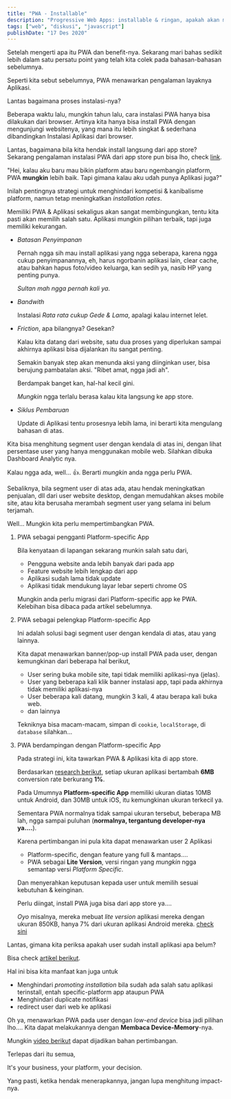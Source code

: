 ```yaml
---
title: "PWA - Installable"
description: "Progressive Web Apps: installable & ringan, apakah akan menggantikan native apps???"
tags: ["web", "diskusi", "javascript"]
publishDate: "17 Des 2020"
---
```


Setelah mengerti apa itu PWA dan benefit-nya.
Sekarang mari bahas sedikit lebih dalam satu persatu point yang telah kita colek pada bahasan-bahasan sebelumnya.

Seperti kita sebut sebelumnya,
PWA menawarkan pengalaman layaknya Aplikasi.

Lantas bagaimana proses instalasi-nya?

Beberapa waktu lalu, mungkin tahun lalu, cara instalasi PWA hanya bisa dilakukan dari browser. Artinya kita hanya bisa install PWA dengan mengunjungi websitenya, yang mana itu lebih singkat & sederhana dibandingkan Instalasi Aplikasi dari browser.

Lantas, bagaimana bila kita hendak install langsung dari app store?
Sekarang pengalaman instalasi PWA dari app store pun bisa lho,
check [link](https://developers.google.com/web/android/trusted-web-activity).

"Hei, kalau aku baru mau bikin platform atau baru ngembangin platform,
PWA **mungkin** lebih baik.
Tapi gimana kalau aku udah punya Aplikasi juga?"

Inilah pentingnya strategi untuk menghindari kompetisi & kanibalisme platform, namun tetap meningkatkan _installation rates_.

Memiliki PWA & Aplikasi sekaligus akan sangat membingungkan,
tentu kita pasti akan memilih salah satu.
Aplikasi mungkin pilihan terbaik,
tapi juga memiliki kekurangan.

- _Batasan Penyimpanan_

  Pernah ngga sih mau install aplikasi yang ngga seberapa,
  karena ngga cukup penyimpanannya,
  eh, harus ngorbanin aplikasi lain,
  clear cache,
  atau bahkan hapus foto/video keluarga,
  kan sedih ya, nasib HP yang penting punya.

  _Sultan mah ngga pernah kali ya_.

- _Bandwith_

  Instalasi _Rata rata cukup Gede & Lama_, apalagi kalau internet lelet.

- _Friction_, apa bilangnya? Gesekan?

  Kalau kita datang dari website, satu dua proses yang diperlukan sampai akhirnya aplikasi bisa dijalankan itu sangat penting.

  Semakin banyak step akan menunda aksi yang diinginkan user,
  bisa berujung pambatalan aksi.
  "Ribet amat, ngga jadi ah".

  Berdampak banget kan, hal-hal kecil gini.

  _Mungkin_ ngga terlalu berasa kalau kita langsung ke app store.

- _Siklus Pembaruan_

  Update di Aplikasi tentu prosesnya lebih lama,
  ini berarti kita mengulang bahasan di atas.

Kita bisa menghitung segment user dengan kendala di atas ini,
dengan lihat persentase user yang hanya menggunakan mobile web.
Silahkan dibuka Dashboard Analytic nya.

Kalau ngga ada, well... 👍.
Berarti _mungkin_ anda ngga perlu PWA.

Sebaliknya, bila segment user di atas ada,
atau hendak meningkatkan penjualan, dll dari user website desktop,
dengan memudahkan akses mobile site,
atau kita berusaha merambah segment user yang selama ini belum terjamah.

Well... Mungkin kita perlu mempertimbangkan PWA.

1. PWA sebagai pengganti Platform-specific App

   Bila kenyataan di lapangan sekarang munkin salah satu dari,

   - Pengguna website anda lebih banyak dari pada app
   - Feature website lebih lengkap dari app
   - Aplikasi sudah lama tidak update
   - Aplikasi tidak mendukung layar lebar seperti chrome OS

   Mungkin anda perlu migrasi dari Platform-specific app ke PWA.
   Kelebihan bisa dibaca pada artikel sebelumnya.

2. PWA sebagai pelengkap Platform-specific App

   Ini adalah solusi bagi segment user dengan kendala di atas, atau yang lainnya.

   Kita dapat menawarkan banner/pop-up install PWA pada user, dengan kemungkinan dari beberapa hal berikut,

   - User sering buka mobile site, tapi tidak memiliki aplikasi-nya (jelas).
   - User yang beberapa kali klik banner instalasi app,
     tapi pada akhirnya tidak memiliki aplikasi-nya
   - User beberapa kali datang, mungkin 3 kali, 4 atau berapa kali buka web.
   - dan lainnya

   Tekniknya bisa macam-macam, simpan di `cookie`, `localStorage`, di `database` silahkan...

3. PWA berdampingan dengan Platform-specific App

   Pada strategi ini, kita tawarkan PWA & Aplikasi kita di app store.

   Berdasarkan [research berikut](https://medium.com/googleplaydev/shrinking-apks-growing-installs-5d3fcba23ce2),
   setiap ukuran aplikasi bertambah **6MB** conversion rate berkurang **1%**.

   Pada Umumnya **Platform-specific App** memiliki ukuran diatas 10MB untuk Android, dan 30MB untuk iOS, itu kemungkinan ukuran terkecil ya.

   Sementara PWA normalnya tidak sampai ukuran tersebut, beberapa MB lah, ngga sampai puluhan (**normalnya, tergantung developer-nya ya....**).

   Karena pertimbangan ini pula
   kita dapat menawarkan user 2 Aplikasi

   - Platform-specific, dengan feature yang full & mantaps....
   - PWA sebagai **Lite Version**, versi ringan yang _mungkin_ ngga semantap versi _Platform Specific_.

   Dan menyerahkan keputusan kepada user untuk memilih sesuai kebutuhan & keinginan.

   Perlu diingat, install PWA juga bisa dari app store ya....

   _Oyo_ misalnya, mereka mebuat _lite version_ aplikasi mereka dengan ukuran 850KB, hanya 7% dari ukuran aplikasi Android mereka.
   [check sini](https://web.dev/oyo-lite-twa/)

Lantas, gimana kita periksa apakah user sudah install aplikasi apa belum?

Bisa check [artikel berikut](https://web.dev/get-installed-related-apps/).

Hal ini bisa kita manfaat kan juga untuk

- Menghindari _promoting installation_ bila sudah ada salah satu aplikasi terinstall,
  entah specific-platform app ataupun PWA
- Menghindari duplicate notifikasi
- redirect user dari web ke aplikasi

Oh ya,
menawarkan PWA pada user dengan _low-end device_ bisa jadi pilihan lho....
Kita dapat melakukannya dengan **Membaca Device-Memory**-nya.

Mungkin [video berikut](https://www.youtube.com/watch?v=V7YX4cZ_Cto&feature=youtu.be)
dapat dijadikan bahan pertimbangan.

Terlepas dari itu semua,

It's your business, your platform, your decision.

Yang pasti, ketika hendak menerapkannya, jangan lupa menghitung impact-nya.
